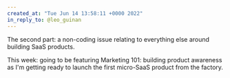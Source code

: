 ```yaml
---
created_at: "Tue Jun 14 13:58:11 +0000 2022"
in_reply_to: @leo_guinan
---
```


The second part: a non-coding issue relating to everything else around building SaaS products.

This week: going to be featuring Marketing 101: building product awareness as I'm getting ready to launch the first micro-SaaS product from the factory.